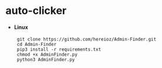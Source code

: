 # auto-clicker

* #### Linux
       git clone https://github.com/hereioz/Admin-Finder.git
       cd Admin-Finder
       pip3 install -r requirements.txt
       chmod +x AdminFinder.py
       python3 AdminFinder.py

